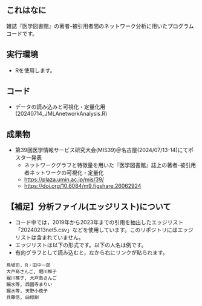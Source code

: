 ## これはなに
雑誌『医学図書館』の著者-被引用者間のネットワーク分析に用いたプログラムコードです。

## 実行環境
- Rを使用します。

## コード
- データの読み込みと可視化・定量化用(20240714_JMLAnetworkAnalysis.R)

## 成果物
- 第39回医学情報サービス研究大会(MIS39)＠名古屋(2024/07/13-14)にてポスター発表
  - ネットワークグラフと特徴量を用いた『医学図書館』誌上の著者-被引用者ネットワークの可視化・定量化
  - https://plaza.umin.ac.jp/mis/39/
  - https://doi.org/10.6084/m9.figshare.26062924

## 【補足】分析ファイル(エッジリスト)について
- コード中では，2019年から2023年までの引用を抽出したエッジリスト「20240213net5.csv」などを使用しています。このリポジトリにはエッジリストは含まれていません。
- エッジリストは以下の形式です。以下の人名は例です。
- 有向グラフとして読み込むと，左から右にリンクが貼られます。

```csv
鳥坂司, R・田中一郎
大戸島さんご, 堀川椎子
堀川椎子, 大戸島さんご
鰯水等, 西園寺まりい
鰯水等, 天野小夜子
兵藤信, 曲垣剛
```
